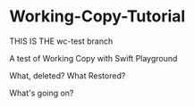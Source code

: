 # Working-Copy-Tutorial
THIS IS THE wc-test branch

A test of Working Copy with Swift Playground

What, deleted?
What Restored?

What's going on?
